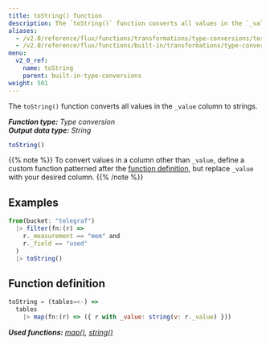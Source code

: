 ```yaml
---
title: toString() function
description: The `toString()` function converts all values in the `_value` column to strings.
aliases:
  - /v2.0/reference/flux/functions/transformations/type-conversions/tostring
  - /v2.0/reference/flux/functions/built-in/transformations/type-conversions/tostring/
menu:
  v2_0_ref:
    name: toString
    parent: built-in-type-conversions
weight: 501
---
```


The `toString()` function converts all values in the `_value` column to strings.

_**Function type:** Type conversion_  
_**Output data type:** String_

```js
toString()
```

{{% note %}}
To convert values in a column other than `_value`, define a custom function
patterned after the [function definition](#function-definition),
but replace `_value` with your desired column.
{{% /note %}}

## Examples
```js
from(bucket: "telegraf")
  |> filter(fn:(r) =>
    r._measurement == "mem" and
    r._field == "used"
  )
  |> toString()
```

## Function definition
```js
toString = (tables=<-) =>
  tables
    |> map(fn:(r) => ({ r with _value: string(v: r._value) }))
```

_**Used functions:**
[map()](/v2.0/reference/flux/functions/built-in/transformations/map),
[string()](/v2.0/reference/flux/functions/built-in/transformations/type-conversions/string)_
